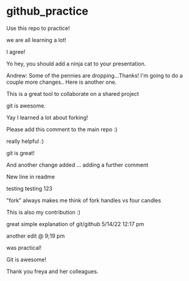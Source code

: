 # github_practice

Use this repo to practice!

we are all learning a lot!

I agree! 

Yo hey, you should add a ninja cat to your presentation.

Andrew:  Some of the pennies are dropping...Thanks!
I'm going to do a couple more changes..
Here is another one.

This is a great tool to collaborate on a shared project 

git is awesome.

Yay I learned a lot about forking!

Please add this comment to the main repo :)

really helpful :)

git is great!

And another change added ... adding a further comment

New line in readme

testing testing 123

"fork" always makes me think of fork handles vs four candles

This is also my contribution :)

great simple explanation of git/github 5/14/22 12:17 pm

another edit @ 9;19 pm

was practical! 

Git is awesome!

Thank you freya and her colleagues.
